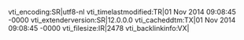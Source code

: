 vti_encoding:SR|utf8-nl
vti_timelastmodified:TR|01 Nov 2014 09:08:45 -0000
vti_extenderversion:SR|12.0.0.0
vti_cacheddtm:TX|01 Nov 2014 09:08:45 -0000
vti_filesize:IR|2478
vti_backlinkinfo:VX|
